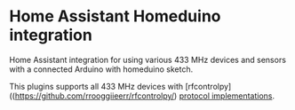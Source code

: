 # Home Assistant Homeduino integration

Home Assistant integration for using various 433 MHz devices and sensors with a
connected Arduino with homeduino sketch.

This plugins supports all 433 MHz devices with [rfcontrolpy]((https://github.com/rrooggiieerr/rfcontrolpy/) [protocol implementations](https://github.com/rrooggiieerr/rfcontrolpy/blob/master/protocols.md).